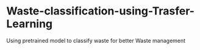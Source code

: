 # Waste-classification-using-Trasfer-Learning
Using pretrained model to classify waste for better Waste management
